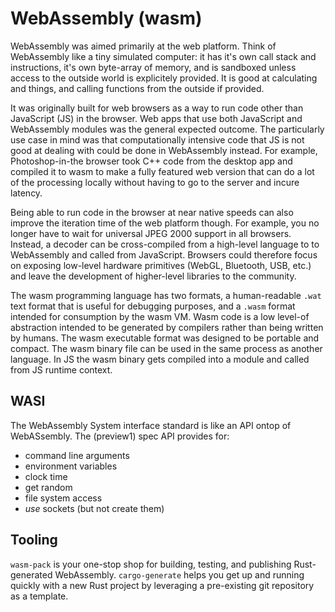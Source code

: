 # WebAssembly (wasm)

WebAssembly was aimed primarily at the web platform.
Think of WebAssembly like a tiny simulated computer: it has it's own call stack and instructions, it's own byte-array of memory, and is sandboxed unless access to the outside world is explicitely provided.
It is good at calculating and things, and calling functions from the outside if provided.

It was originally built for web browsers as a way to run code other than JavaScript (JS) in the browser.
Web apps that use both JavaScript and WebAssembly modules was the general expected outcome.
The particularly use case in mind was that computationally intensive code that JS is not good at dealing with could be done in WebAssembly instead.
For example, Photoshop-in-the browser took C++ code from the desktop app and compiled it to wasm to make a fully featured web version that can do a lot of the processing locally without having to go to the server and incure latency.

Being able to run code in the browser at near native speeds can also improve the iteration time of the web platform though.
For example, you no longer have to wait for universal JPEG 2000 support in all browsers.
Instead, a decoder can be cross-compiled from a high-level language to to WebAssembly and called from JavaScript.
Browsers could therefore focus on exposing low-level hardware primitives (WebGL, Bluetooth, USB, etc.) and leave the development of higher-level libraries to the community.

The wasm programming language has two formats, a human-readable `.wat` text format that is useful for debugging purposes, and a `.wasm` format intended for consumption by the wasm VM.
Wasm code is a low level-of abstraction intended to be generated by compilers rather than being written by humans.
The wasm executable format was designed to be portable and compact.
The wasm binary file can be used in the same process as another language.
In JS the wasm binary gets compiled into a module and called from JS runtime context.

## WASI

The WebAssembly System interface standard is like an API ontop of WebASsembly. The (preview1) spec API provides for:

- command line arguments
- environment variables
- clock time
- get random
- file system access
- _use_ sockets (but not create them)

## Tooling

`wasm-pack` is your one-stop shop for building, testing, and publishing Rust-generated WebAssembly.
`cargo-generate` helps you get up and running quickly with a new Rust project by leveraging a pre-existing git repository as a template.
